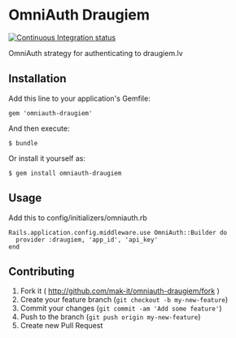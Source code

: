 # OmniAuth Draugiem

[![Continuous Integration status](https://secure.travis-ci.org/mak-it/omniauth-draugiem.png)](http://travis-ci.org/mak-it/omniauth-draugiem)

OmniAuth strategy for authenticating to draugiem.lv

## Installation

Add this line to your application's Gemfile:

    gem 'omniauth-draugiem'

And then execute:

    $ bundle

Or install it yourself as:

    $ gem install omniauth-draugiem

## Usage

Add this to config/initializers/omniauth.rb

    Rails.application.config.middleware.use OmniAuth::Builder do
      provider :draugiem, 'app_id', 'api_key'
    end

## Contributing

1. Fork it ( http://github.com/mak-it/omniauth-draugiem/fork )
2. Create your feature branch (`git checkout -b my-new-feature`)
3. Commit your changes (`git commit -am 'Add some feature'`)
4. Push to the branch (`git push origin my-new-feature`)
5. Create new Pull Request
